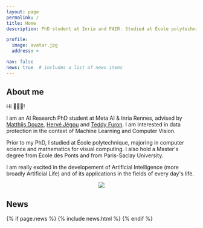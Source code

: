 ```yaml
---
layout: page
permalink: /
title: Home
description: PhD student at Inria and FAIR. Studied at École polytechnique and Paris-Saclay University.

profile:
  image: avatar.jpg
  address: >

nav: false
news: true  # includes a list of news items
---
```


## About me

<div class="row">
  <div class="col-md-8" markdown="1">
  Hi 🙋🏼‍♂️! 

  I am an AI Research PhD student at Meta AI & Inria Rennes, advised by [Matthijs Douze](https://scholar.google.fr/citations?user=0eFZtREAAAAJ&hl=fr), [Hervé Jégou](https://scholar.google.fr/citations?user=1lcY2z4AAAAJ&hl=fr) and [Teddy Furon](https://scholar.google.fr/citations?user=aLUbWzAAAAAJ&hl=fr). I am interested in data protection in the context of Machine Learning and Computer Vision.

  Prior to my PhD, I studied at École polytechnique, majoring in computer science and mathematics for visual computing. I also hold a Master's degree from École des Ponts and from Paris-Saclay University.

  I am really excited in the developement of Artificial Intelligence (more broadly Artificial Life) and of its applications in the fields of every day's life. 
  </div>
  <div class="col-md-4 m-auto" style="text-align: center">
    <img class="img-responsive rounded-circle profile" src="assets/img/{{page.profile.image}}">
  </div>
</div>


## News

{% if page.news %}
  {% include news.html %}
{% endif %}
